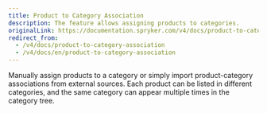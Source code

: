 ```yaml
---
title: Product to Category Association
description: The feature allows assigning products to categories.
originalLink: https://documentation.spryker.com/v4/docs/product-to-category-association
redirect_from:
  - /v4/docs/product-to-category-association
  - /v4/docs/en/product-to-category-association
---
```


Manually assign products to a category or simply import product-category associations from external sources. Each product can be listed in different categories, and the same category can appear multiple times in the category tree. 
